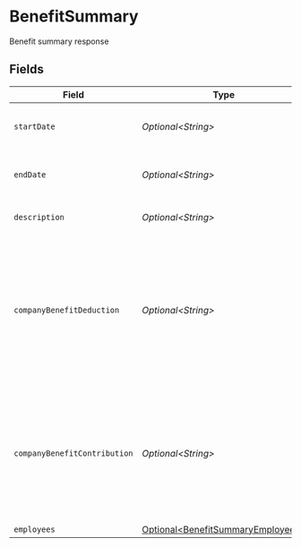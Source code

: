 # BenefitSummary

Benefit summary response


## Fields

| Field                                                                                                              | Type                                                                                                               | Required                                                                                                           | Description                                                                                                        |
| ------------------------------------------------------------------------------------------------------------------ | ------------------------------------------------------------------------------------------------------------------ | ------------------------------------------------------------------------------------------------------------------ | ------------------------------------------------------------------------------------------------------------------ |
| `startDate`                                                                                                        | *Optional\<String>*                                                                                                | :heavy_minus_sign:                                                                                                 | The start date of benefit summary.                                                                                 |
| `endDate`                                                                                                          | *Optional\<String>*                                                                                                | :heavy_minus_sign:                                                                                                 | The end date of benefit summary.                                                                                   |
| `description`                                                                                                      | *Optional\<String>*                                                                                                | :heavy_minus_sign:                                                                                                 | Description of the benefit.                                                                                        |
| `companyBenefitDeduction`                                                                                          | *Optional\<String>*                                                                                                | :heavy_minus_sign:                                                                                                 | The aggregate of employee deduction for all employees given the period of time and the specific company benefit.   |
| `companyBenefitContribution`                                                                                       | *Optional\<String>*                                                                                                | :heavy_minus_sign:                                                                                                 | The aggregate of company contribution for all employees given the period of time and the specific company benefit. |
| `employees`                                                                                                        | [Optional\<BenefitSummaryEmployees>](../../models/components/BenefitSummaryEmployees.md)                           | :heavy_minus_sign:                                                                                                 | N/A                                                                                                                |
